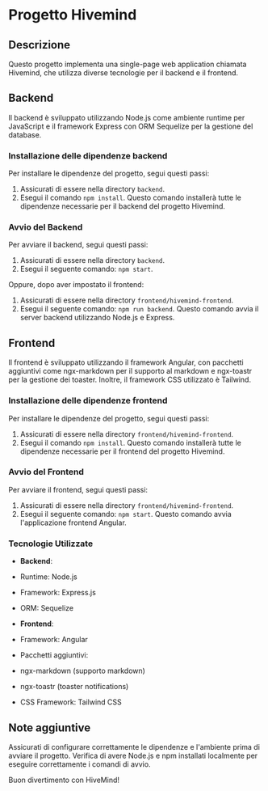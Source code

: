# Progetto Hivemind

## Descrizione
Questo progetto implementa una single-page web application chiamata Hivemind, che utilizza diverse tecnologie per il backend e il frontend.

## Backend
Il backend è sviluppato utilizzando Node.js come ambiente runtime per JavaScript e il framework Express con ORM Sequelize per la gestione del database.

### Installazione delle dipendenze backend
Per installare le dipendenze del progetto, segui questi passi:
1. Assicurati di essere nella directory `backend`.
2. Esegui il comando `npm install`.
Questo comando installerà tutte le dipendenze necessarie per il backend del progetto Hivemind.

### Avvio del Backend
Per avviare il backend, segui questi passi:
1. Assicurati di essere nella directory `backend`.
2. Esegui il seguente comando: `npm start`.

Oppure, dopo aver impostato il frontend:
1. Assicurati di essere nella directory `frontend/hivemind-frontend`.
2. Esegui il seguente comando: `npm run backend`.
Questo comando avvia il server backend utilizzando Node.js e Express.

## Frontend
Il frontend è sviluppato utilizzando il framework Angular, con pacchetti aggiuntivi come ngx-markdown per il supporto al markdown e ngx-toastr per la gestione dei toaster. Inoltre, il framework CSS utilizzato è Tailwind.

### Installazione delle dipendenze frontend
Per installare le dipendenze del progetto, segui questi passi:
1. Assicurati di essere nella directory `frontend/hivemind-frontend`.
2. Esegui il comando `npm install`.
Questo comando installerà tutte le dipendenze necessarie per il frontend del progetto Hivemind.

### Avvio del Frontend
Per avviare il frontend, segui questi passi:
1. Assicurati di essere nella directory `frontend/hivemind-frontend`.
2. Esegui il seguente comando: `npm start`.
Questo comando avvia l'applicazione frontend Angular.

### Tecnologie Utilizzate
- **Backend**:
- Runtime: Node.js
- Framework: Express.js
- ORM: Sequelize

- **Frontend**:
- Framework: Angular
- Pacchetti aggiuntivi:
 - ngx-markdown (supporto markdown)
 - ngx-toastr (toaster notifications)
- CSS Framework: Tailwind CSS

## Note aggiuntive
Assicurati di configurare correttamente le dipendenze e l'ambiente prima di avviare il progetto. Verifica di avere Node.js e npm installati localmente per eseguire correttamente i comandi di avvio.

Buon divertimento con HiveMind!